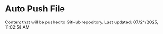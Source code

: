 # Auto Push File

Content that will be pushed to GitHub repository.
Last updated: 07/24/2025, 11:02:58 AM